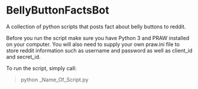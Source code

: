 # BellyButtonFactsBot
A collection of python scripts that posts fact about belly buttons to reddit.


Before you run the script make sure you have Python 3 and PRAW installed on your computer. You will also need to supply your own praw.ini file to store reddit information such as username and password as well as client_id and secret_id.

To run the script, simply call:
> python _Name_Of_Script.py 
